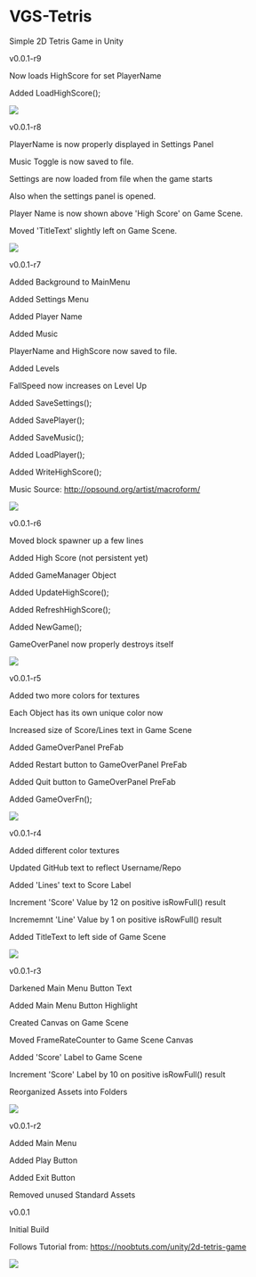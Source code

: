 # VGS-Tetris

Simple 2D Tetris Game in Unity

v0.0.1-r9

Now loads HighScore for set PlayerName

Added LoadHighScore();

<img src="https://i.gyazo.com/9b811da6312cbdf0cfd237f856d1c345.png">


v0.0.1-r8

PlayerName is now properly displayed in Settings Panel

Music Toggle is now saved to file.

Settings are now loaded from file when the game starts

Also when the settings panel is opened.

Player Name is now shown above 'High Score' on Game Scene.

Moved 'TitleText' slightly left on Game Scene.

<img src="https://i.gyazo.com/de0e72fae24dab963d11bb7362691970.png">


v0.0.1-r7

Added Background to MainMenu

Added Settings Menu

Added Player Name

Added Music

PlayerName and HighScore now saved to file.

Added Levels

FallSpeed now increases on Level Up

Added SaveSettings();

Added SavePlayer();

Added SaveMusic();

Added LoadPlayer();

Added WriteHighScore();

Music Source: http://opsound.org/artist/macroform/

<img src="https://i.gyazo.com/52b1a79ed9a18ed573879e06e4adf85b.jpg">


v0.0.1-r6

Moved block spawner up a few lines

Added High Score (not persistent yet)

Added GameManager Object

Added UpdateHighScore();

Added RefreshHighScore();

Added NewGame();

GameOverPanel now properly destroys itself

<img src="https://i.gyazo.com/7f1e18d7354d1344ef77d1538efbd36f.png">


v0.0.1-r5

Added two more colors for textures

Each Object has its own unique color now

Increased size of Score/Lines text in Game Scene

Added GameOverPanel PreFab

Added Restart button to GameOverPanel PreFab

Added Quit button to GameOverPanel PreFab

Added GameOverFn();

<img src="https://i.gyazo.com/4e0584ba5dbb3dfb9113bcd7f1ccec55.png">


v0.0.1-r4

Added different color textures

Updated GitHub text to reflect Username/Repo

Added 'Lines' text to Score Label

Increment 'Score' Value by 12 on positive isRowFull() result

Incrememnt 'Line' Value by 1 on positive isRowFull() result

Added TitleText to left side of Game Scene

<img src="https://i.gyazo.com/cd5c2f6f32cce4f822b62c54da4902b6.png">


v0.0.1-r3

Darkened Main Menu Button Text

Added Main Menu Button Highlight

Created Canvas on Game Scene

Moved FrameRateCounter to Game Scene Canvas

Added 'Score' Label to Game Scene

Increment 'Score' Label by 10 on positive isRowFull() result

Reorganized Assets into Folders

<img src="https://i.gyazo.com/22d66f04a77c903c789e0f445405e8e5.png">


v0.0.1-r2

Added Main Menu

Added Play Button

Added Exit Button

Removed unused Standard Assets


v0.0.1

Initial Build

Follows Tutorial from: https://noobtuts.com/unity/2d-tetris-game

<img src="https://i.gyazo.com/1418f5e65f51eac67514312ca1557d0f.png">